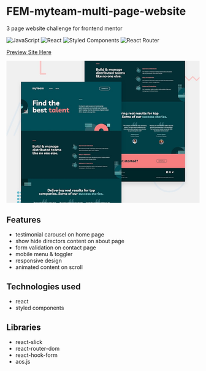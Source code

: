 # FEM-myteam-multi-page-website

3 page website challenge for frontend mentor

![JavaScript](https://img.shields.io/badge/javascript-%23323330.svg?style=for-the-badge&logo=javascript&logoColor=%23F7DF1E)
![React](https://img.shields.io/badge/react-%2320232a.svg?style=for-the-badge&logo=react&logoColor=%2361DAFB)
![Styled Components](https://img.shields.io/badge/styled--components-DB7093?style=for-the-badge&logo=styled-components&logoColor=white)
![React Router](https://img.shields.io/badge/React_Router-CA4245?style=for-the-badge&logo=react-router&logoColor=white)


[Preview Site Here](https://fem-myteam-multi-page-website-challenge.netlify.app/)

![site preview](./src/assets/preview.jpg)

## Features
- testimonial carousel on home page
- show hide directors content on about page 
- form validation on contact page
- mobile menu & toggler
- responsive design
- animated content on scroll

## Technologies used
- react
- styled components

## Libraries
- react-slick
- react-router-dom
- react-hook-form
- aos.js

